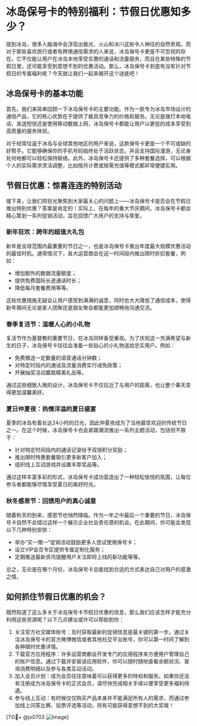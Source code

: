 # 冰岛保号卡的特别福利：节假日优惠知多少？

提到冰岛，很多人脑海中会浮现出极光、火山和冰川这些令人神往的自然奇观。而对于那些喜欢旅行或者有跨境通信需求的人来说，冰岛保号卡更是不可忽视的存在。它不仅能让用户在冰岛本地享受实惠的通话和流量服务，而且在某些特殊的节假日里，还可能享受到意想不到的优惠活动。那么，冰岛保号卡到底有没有针对节假日的专属福利呢？今天就让我们一起来揭开这个谜底吧！

## 冰岛保号卡的基本功能

首先，我们来简单回顾一下冰岛保号卡的主要功能。作为一款专为冰岛市场设计的通信产品，它的核心优势在于提供了极具竞争力的价格和服务。无论是拨打本地电话、发送短信还是使用移动数据上网，冰岛保号卡都能让用户以更低的成本享受到高质量的服务体验。

对于经常往返于冰岛与全球其他地区的用户来说，这款保号卡更是一个不可或缺的好帮手。它能够确保你的手机号码始终处于活跃状态，并且支持国际漫游，无论身处何地都可以轻松保持联络。此外，冰岛保号卡还提供了多种套餐选择，可以根据个人的实际需求灵活调整，比如按月计费或按需充值等模式都非常便捷实用。

## 节假日优惠：惊喜连连的特别活动

接下来，让我们把目光聚焦到大家最关心的问题上——冰岛保号卡是否会在节假日推出特别优惠？答案是肯定的！实际上，在每年的重大节庆期间，冰岛保号卡都会精心策划一系列促销活动，旨在回馈广大用户的支持与厚爱。

### 新年狂欢：跨年的超值大礼包

新年是全球范围内最重要的节日之一，也是冰岛保号卡推出年度最大规模优惠活动的最佳时机。通常情况下，各大运营商会在这一时间段内推出限时折扣套餐，例如：

- 增加额外的数据流量额度；
- 提供免费国际长途通话时长；
- 降低每月套餐费用等等。

这些优惠措施无疑会让用户感受到满满的诚意，同时也大大降低了通信成本，使得新年期间无论是家人团聚还是朋友聚会都能更加顺畅地沟通交流。

### 春季复活节：温暖人心的小礼物

复活节作为基督教的重要节日，在冰岛同样备受重视。为了庆祝这一充满希望与新生的日子，冰岛保号卡往往会准备一些贴心的小礼物送给忠实用户。例如：

- 免费赠送一定数量的语音通话分钟数；
- 对特定时段内的通话及流量消费实行减免政策；
- 开展抽奖活动赢取精美礼品等。

通过这些细致入微的设计，冰岛保号卡不仅拉近了与用户的距离，也让整个春天变得更加温馨美好。

### 夏日仲夏夜：热情洋溢的夏日盛宴

夏季的冰岛有着长达24小时的日光，因此仲夏夜成为了当地最受欢迎的传统节日之一。在这个时候，冰岛保号卡也会紧跟潮流推出一系列主题活动，包括但不限于：

- 针对特定时间段内的通话记录给予双倍积分奖励；
- 推出限时特惠套餐吸引更多新客户加入；
- 组织线上互动游戏并设置丰厚奖品等。

通过这样丰富多彩的形式，冰岛保号卡成功营造出了一种轻松愉悦的氛围，让每位参与者都能够尽情享受夏日的美好时光。

### 秋冬感恩节：回馈用户的真心诚意

随着秋天的到来，感恩节也悄然降临。作为一年之中最后一个重要的节日，冰岛保号卡自然不会错过这样一个展示企业社会责任感的机会。在此期间，你可能会发现以下几种特别安排：

- 举办“买一赠一”促销活动鼓励更多人尝试使用保号卡；
- 设立VIP会员专区提供专属定制化服务；
- 定期推送最新资讯提醒用户关注即将上线的新功能等等。

总之，无论是在哪个月份，冰岛保号卡总能找到合适的方式表达自己对用户的感激之情。

## 如何抓住节假日优惠的机会？

既然知道了这么多关于冰岛保号卡节假日优惠的信息，那么我们应该怎样才能充分利用这些资源呢？以下几点建议或许可以帮助到你：

1. 关注官方社交媒体账号：及时获取最新的促销信息是最关键的第一步。通过关注冰岛保号卡的官方微博微信或者其他社交平台账号，你可以第一时间了解到各种限时优惠详情。
2. 下载官方应用程序：许多运营商都会开发专门的应用程序来方便用户管理自己的账户信息。通过下载并安装该应用软件，你可以随时随地查看余额状况、查询消费明细以及参与各类互动活动。
3. 加入会员计划：成为会员往往意味着可以获得更多的特权和服务。如果你还没有注册成为冰岛保号卡的正式会员，请尽快完成相关手续以便享受更多福利待遇。
4. 参与线上互动：有时候仅仅购买产品本身并不能满足所有人的需求，而通过参加线上问答比赛、投票评选等活动，则有可能获得意想不到的大奖哦！

[TG💪+ @jx0703 ![Image](https://github.com/user-attachments/assets/dbca1d08-cadb-493c-b0ec-ad6f7a83f270)]